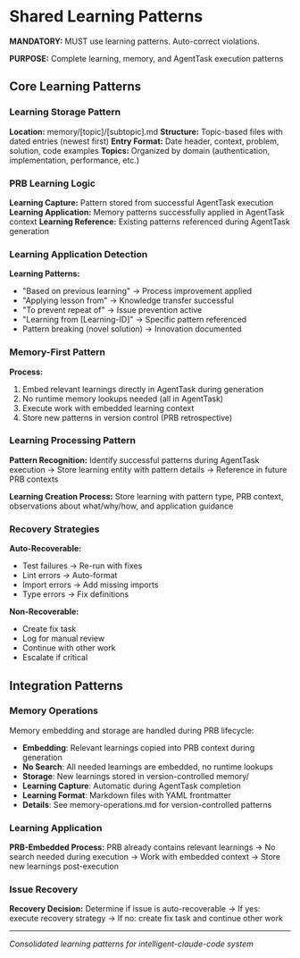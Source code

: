 # Shared Learning Patterns

**MANDATORY:** MUST use learning patterns. Auto-correct violations.

**PURPOSE:** Complete learning, memory, and AgentTask execution patterns

## Core Learning Patterns

### Learning Storage Pattern
**Location:** memory/[topic]/[subtopic].md
**Structure:** Topic-based files with dated entries (newest first)
**Entry Format:** Date header, context, problem, solution, code examples
**Topics:** Organized by domain (authentication, implementation, performance, etc.)

### PRB Learning Logic
**Learning Capture:** Pattern stored from successful AgentTask execution
**Learning Application:** Memory patterns successfully applied in AgentTask context
**Learning Reference:** Existing patterns referenced during AgentTask generation

### Learning Application Detection
**Learning Patterns:**
- "Based on previous learning" → Process improvement applied
- "Applying lesson from" → Knowledge transfer successful
- "To prevent repeat of" → Issue prevention active
- "Learning from [Learning-ID]" → Specific pattern referenced
- Pattern breaking (novel solution) → Innovation documented

### Memory-First Pattern
**Process:**
1. Embed relevant learnings directly in AgentTask during generation
2. No runtime memory lookups needed (all in AgentTask)
3. Execute work with embedded learning context
4. Store new patterns in version control (PRB retrospective)

### Learning Processing Pattern
**Pattern Recognition:** Identify successful patterns during AgentTask execution → Store learning entity with pattern details → Reference in future PRB contexts

**Learning Creation Process:** Store learning with pattern type, PRB context, observations about what/why/how, and application guidance

### Recovery Strategies
**Auto-Recoverable:**
- Test failures → Re-run with fixes
- Lint errors → Auto-format  
- Import errors → Add missing imports
- Type errors → Fix definitions

**Non-Recoverable:**
- Create fix task
- Log for manual review
- Continue with other work
- Escalate if critical

## Integration Patterns

### Memory Operations
Memory embedding and storage are handled during PRB lifecycle:
- **Embedding**: Relevant learnings copied into PRB context during generation
- **No Search**: All needed learnings are embedded, no runtime lookups
- **Storage**: New learnings stored in version-controlled memory/
- **Learning Capture**: Automatic during AgentTask completion
- **Learning Format**: Markdown files with YAML frontmatter
- **Details**: See memory-operations.md for version-controlled patterns

### Learning Application
**PRB-Embedded Process:** PRB already contains relevant learnings → No search needed during execution → Work with embedded context → Store new learnings post-execution

### Issue Recovery
**Recovery Decision:** Determine if issue is auto-recoverable → If yes: execute recovery strategy → If no: create fix task and continue other work

---
*Consolidated learning patterns for intelligent-claude-code system*